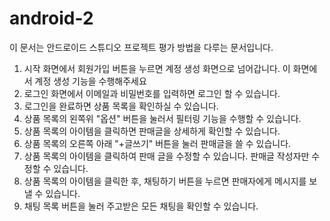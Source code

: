 # android-2
이 문서는 안드로이드 스튜디오 프로젝트 평가 방법을 다루는 문서입니다.
1. 시작 화면에서 회원가입 버튼을 누르면 계정 생성 화면으로 넘어갑니다. 이 화면에서 계정 생성 기능을 수행해주세요
2. 로그인 화면에서 이메일과 비밀번호를 입력하면 로그인 할 수 있습니다.
3. 로그인을 완료하면 상품 목록을 확인하실 수 있습니다.
4. 상품 목록의 왼쪽위 "옵션" 버튼을 눌러서 필터링 기능을 수행할 수 있습니다.
5. 상품 목록의 아이템을 클릭하면 판매글을 상세하게 확인할 수 있습니다.
6. 상품 목록의 오른쪽 아래 "+글쓰기" 버튼을 눌러 판매글을 쓸 수 있습니다.
7. 상품 목록의 아이템을 클릭하여 판매 글을 수정할 수 있습니다. 판매글 작성자만 수정할 수 있습니다.
8. 상품 목록의 아이템을 클릭한 후, 채팅하기 버튼을 누르면 판매자에게 메시지를 보낼 수 있습니다.
9. 채팅 목록 버튼을 눌러 주고받은 모든 채팅을 확인할 수 있습니다.
